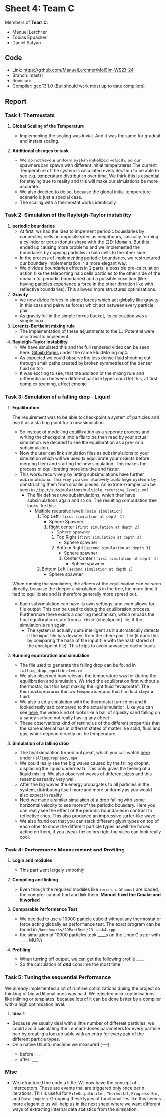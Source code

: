 # Sheet 4: Team C

Members of **Team C**:

* Manuel Lerchner
* Tobias Eppacher
* Daniel Safyan

## Code

* Link:     <https://github.com/ManuelLerchner/MolSim-WS23-24>
* Branch:   master
* Revision: <TODO>
* Compiler: gcc 13.1.0 (But should work most up to date compilers)

## Report

### Task 1: Thermostats

1. **Global Scaling of the Temperature**
    * Implementing the scaling was trivial. And it was the same for gradual and instant scaling.

2. **Additional changes to task**
    * We do not have a uniform system initialized velocity, so our spawners can spawn with different initial temperatures.The current Temperature of the system is calculated every iteration to be able to see e.g. temperature distribution over time. We think this is essential for staying true to reality and this will make our simulations be more accurate.
    * We also decided to do so, because the global initial temperature scenario is just a special case.
    * The scaling with a thermostat works identically

### Task 2: Simulation of the Rayleigh-Taylor instability

1. **periodic boundaries**
    * At first, we had the idea to implement periodic boundaries by connecting cells on opposite sides as neighbours, basically forming a cylinder or torus (donut) shape with the (2D-)domain. But this ended up causing more problems and we implemented the boundaries by copying particles in halo cells to the other side.
    * In the process of implementing periodic boundaries, we restructured our boundary implementation in a more elegant way.
    * We divide a boundaries effects in 2 parts: a possible pre-calculation action (like the teleporting halo cells particles to the other side of the domain for periodic boundaries) and a possible condition (like having particles experience a force in the other direction like with reflective boundaries). This allowed more structured optimisations.
2. **Gravity**
    * we now divide forces in simple forces which act globally like gravity in this case and pairwise forces which act between every particle pair.
    * As gravity fell in the simple forces bucket, its calculation was a simple loop.
3. **Lorentz-Berthelot mixing rule**
    * The implementation of these adjustments to the LJ-Potential were also trivial to implement.
4. **Rayleigh-Taylor instability**
    * We have simulated this and the full rendered video can be seen here: [Github Pages](https://manuellerchner.github.io/MolSim-WS23-24/submissions/#sheet04) under the name FluidMixing.mp4.
    * As expected we could observe the less dense fluid shooting out through small paths created by broken symmetries of the denser fluid on top
    * It was exciting to see, that the addition of the mixing rule and differentiation between different particle types could let this, at first complex seeming, effect emerge

### Task 3: Simulation of a falling drop - Liquid

1. **Equilibration**

   The requirement was to be able to checkpoint a system of particles and use it as a starting point for a new simulation.
    * So instead of modelling equilibration as a seperate process and writing the checkpoint into a file to be then read by your actual simulation, we decided to see the equilibration as a pre- or a subsimulation.
    * Now the user can link simulation files as subsimulations to your simulation which will we used to equilibrate your objects before merging them and starting the new simulation. This makes the process of equilibrating more intuitive and faster.
    * This works recurvively by letting subsimulations have further subsimulations. This way you can intuitively build large systems by constructing them from smaller pieces. An extrme example can be seen in `/input/subsimulations/multiple_recursive_levels.xml`
      * The file defines two subsimulations, which then have subsimulations again and so on. The resulting computation tree looks like this:
        * Multiple recursive levels `[main simulation]`
          1. Top Left `[first simulation at depth 1]`
             * Sphere Spawner
             1. Right center `[first simulation at depth 2]`
                * Sphere spawner
                1. Top Right `[first simulation at depth 3]`
                   * Sphere spawner
                2. Bottom Right `[second simulation at depth 3]`
                   * Sphere spawner
                   1. Center Center `[first simulation at depth 4]`
                      * Sphere spawner
          2. Bottom Left `[second simulation at depth 1]`
             * Sphere spawner

    When running the simulation, the effects of the equilibration can be seen directly, because the deeper a simulation is in the tree, the more time it had to equilibrate and is therefore generally more spread out.

    * Each subsimulation can have its own settings, and even allows for file output. This can be used to debug the equilibration process. Furthermore there exists a caching mechanism, which reloads the final equilibration state from a `.chkpt` (checkpoint) file, if the simulation is run again.
      * The system is actually quite intelligent as it automatically detects if the input file has deviated from the checkpoint file (it does this by comparing the hash of the input file with the hash stored of the checkpoint file). This helps to avoid unwanted cache loads.

2. **Running equilibration and simulation**
    * The file used to generate the falling drop can be found in `falling_drop_equilibrated.xml`
    * We also observed how relevant the temperature was for during the equilibration and simulation. We tried the equilibration first without a thermostat, but this kept making the light fluid "evaporate". The thermostat ensures the low temperature and that the fluid stays a fluid.
    * We also tried a simulation with the thermostat turned on and it looked really sad compared to the actual simulation. Like you can see [here](https://manuellerchner.github.io/MolSim-WS23-24/submissions/#sheet04), the video kind of looks like a ball of squishy sand falling on a sandy surface not really having any effect
    * These observations kind of remind us of the different properties that the same material has in different states of matter like solid, fluid and gas, which depend directly on the temperature.
3. **Simulation of a falling drop**
    * The final simulation turned out great, which you can watch [here](https://manuellerchner.github.io/MolSim-WS23-24/submissions/#sheet04) under `FallingDropFancy.mp4`
    * We could really see the big waves caused by the falling droplet, displacing the liquid underneath. This only gives the feeling of a liquid mixing. We also observed waves of different sizes and this resembles reality very well.
    * After the big waves the energy propagates to all particles in the system, distributing itself more and more uniformly as you would also expect in reality
    * Next we made a similar [simulation](https://manuellerchner.github.io/MolSim-WS23-24/submissions/#sheet04) of a drop falling with some horizontal velocity to see more of the periodic boundary. Here you can really see the effect of the periodic boundaries in contrast to reflective ones. This also produced an impressive surfer-like wave.
    * We also found out that you can stack different glyph types on top of each other to show the different particle types aswell the forces acting on them, if you tweak the colors right the video can look really cool.

### Task 4: Performance Measurement and Profiling

1. **Login and modules**
    * This part went largely smoothly
2. **Compiling and linking**
    * Even though the required modules like `xerces-c` or `boost` are loaded, the compiler cannot find and link them.
      **Manuel fixed the Cmake and it worked** <TODO>
3. **Comparable Performance Test**
    * We decided to use a 10000 particle cuboid without any thermostat or force acting globally as performance test. The exact program can be found in `/benchmarks/2DPartRect/2D_task4.cpp`.
    * the simulation of 10000 particles took ____s on the Linux Cluster with ____ MUP/s <TODO>

4. **Profiling**
    * When turning off output, we can get the following profile ____<TODO>
    * So the calculation of _**and**_ consume the most time <TODO>

### Task 5: Tuning the sequential Performance

We already implemented a lot of runtime optimizations during the project so thinking of big additional ones was hard. We rejected micro optimisations like inlining or templates, because lots of it can be done better by a compiler with a high optimisation level.

1. **Idea 1**

* Because we usually deal with a little number of different particles, we could avoid calculating the Lennard-Jones parameters for every particle pair by creating a lookup table with an entry for every pair of the different particle types.
* On a native Ubuntu machine we measured (---)<TODO>:
  * before: ___   <TODO>
  * after: ___    <TODO>

### Misc

* We refractored the code a little. We now have the concept of interceptors. These
  are events that are triggered only once per n iterations. This is useful for `FileOutputWriter`, `Thermostat`, `Progress Bar`, and `Data Logging`.
  Grouping these types of functionalities like this seems more elegant to us will help us in the next sheet where we want different ways of extracting internal data statistics from the simulation.
